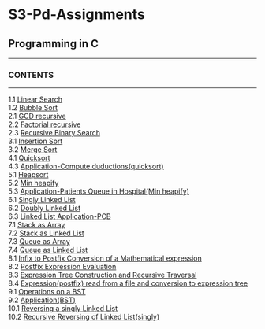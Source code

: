 # S3-Pd-Assignments
## Programming in C  

------------------------------------------------------------------------------------------------------------------------------------------------------------------------------ 

### CONTENTS  

------------------------------------------------------------------------------------------------------------------------------------------------------------------------------

1.1 [Linear Search](https://github.com/hanna13n/S3-Pd-Assignments/blob/main/ASSG1_B190420CS_HANNA_1.c)   
1.2 [Bubble Sort](https://github.com/hanna13n/S3-Pd-Assignments/blob/main/ASSG1_B190420CS_HANNA_2.c)  
2.1 [GCD recursive](https://github.com/hanna13n/S3-Pd-Assignments/blob/main/ASSG2_B190420CS_HANNA_1.c)  
2.2 [Factorial recursive](https://github.com/hanna13n/S3-Pd-Assignments/blob/main/ASSG2_B190420CS_HANNA_2.c)  
2.3 [Recursive Binary Search](https://github.com/hanna13n/S3-Pd-Assignments/blob/main/ASSG2_B190420CS_HANNA_3.c)  
3.1 [Insertion Sort](https://github.com/hanna13n/S3-Pd-Assignments/blob/main/ASSG3_B190420CS_HANNA_1.c)  
3.2 [Merge Sort](https://github.com/hanna13n/S3-Pd-Assignments/blob/main/ASSG3_B190420CS_HANNA_2.c)  
4.1 [Quicksort](https://github.com/hanna13n/S3-Pd-Assignments/blob/main/ASSG4_B190420CS_HANNA_1.c)  
4.3 [Application-Compute duductions(quicksort)](https://github.com/hanna13n/S3-Pd-Assignments/blob/main/ASSG4_B190420CS_HANNA_3.c)  
5.1 [Heapsort](https://github.com/hanna13n/S3-Pd-Assignments/blob/main/ASSG5_B190420CS_HANNA_1.c)  
5.2 [Min heapify](https://github.com/hanna13n/S3-Pd-Assignments/blob/main/ASSG5_B190420CS_HANNA_2.c)  
5.3 [Application-Patients Queue in Hospital(Min heapify)](https://github.com/hanna13n/S3-Pd-Assignments/blob/main/ASSG5_B190420CS_HANNA_3.c)  
6.1 [Singly Linked List](https://github.com/hanna13n/S3-Pd-Assignments/blob/main/ASSG6_B190420CS_HANNA_1.c)  
6.2 [Doubly Linked List](https://github.com/hanna13n/S3-Pd-Assignments/blob/main/ASSG6_B190420CS_HANNA_2.c)  
6.3 [Linked List Application-PCB](https://github.com/hanna13n/S3-Pd-Assignments/blob/main/ASSG6_B190420CS_HANNA_3.c)  
7.1 [Stack as Array](https://github.com/hanna13n/S3-Pd-Assignments/blob/main/ASSG7_B190420CS_HANNA_1.c)  
7.2 [Stack as Linked List](https://github.com/hanna13n/S3-Pd-Assignments/blob/main/ASSG7_B190420CS_HANNA_2.c)  
7.3 [Queue as Array](https://github.com/hanna13n/S3-Pd-Assignments/blob/main/ASSG7_B190420CS_HANNA_3.c)  
7.4 [Queue as Linked List](https://github.com/hanna13n/S3-Pd-Assignments/blob/main/ASSG7_B190420CS_HANNA_4.c)  
8.1 [Infix to Postfix Conversion of a Mathematical expression](https://github.com/hanna13n/S3-Pd-Assignments/blob/main/ASSG8_B190420CS_HANNA_1.c)  
8.2 [Postfix Expression Evaluation](https://github.com/hanna13n/S3-Pd-Assignments/blob/main/ASSG8_B190420CS_HANNA_2.c)  
8.3 [Expression Tree Construction and Recursive Traversal](https://github.com/hanna13n/S3-Pd-Assignments/blob/main/ASSG8_B190420CS_HANNA_4.c)  
8.4 [Expression(postfix) read from a file and conversion to expression tree](https://github.com/hanna13n/S3-Pd-Assignments/blob/main/ASSG8_B190420CS_HANNA_3.c)  
9.1 [Operations on a BST](https://github.com/hanna13n/S3-Pd-Assignments/blob/main/ASSG9_B190420CS_HANNA_1.c)  
9.2 [Application(BST)](https://github.com/hanna13n/S3-Pd-Assignments/blob/main/ASSG9_B190420CS_HANNA_2.c)  
10.1 [Reversing a singly Linked List](https://github.com/hanna13n/S3-Pd-Assignments/blob/main/10.1.reverselinkedlist.c)  
10.2 [Recursive Reversing of Linked List(singly)](https://github.com/hanna13n/S3-Pd-Assignments/blob/main/10.2.recursivereverse.c)  


